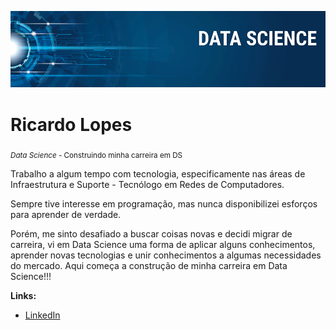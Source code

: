 <p align="center">
  <img src="banner_ds.png" >
</p>

# Ricardo Lopes
<sub>*Data Science -* Construindo minha carreira em DS </sub>


Trabalho a algum tempo com tecnologia, especificamente nas áreas de Infraestrutura e Suporte - Tecnólogo em Redes de Computadores.

Sempre tive interesse em programação, mas nunca disponibilizei esforços para aprender de verdade.

Porém, me sinto desafiado a buscar coisas novas e decidi migrar de carreira, vi em Data Science uma forma de aplicar alguns conhecimentos, aprender novas tecnologias e unir conhecimentos a algumas necessidades do mercado.
Aqui começa a construção de minha carreira em Data Science!!!

**Links:**
* [LinkedIn](https://www.linkedin.com/in/ricardolopes10)
